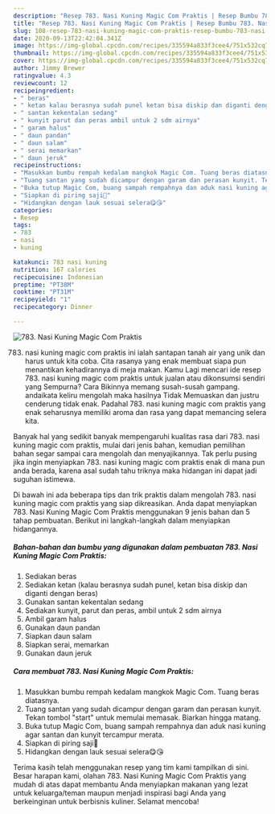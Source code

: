 ```yaml
---
description: "Resep 783. Nasi Kuning Magic Com Praktis | Resep Bumbu 783. Nasi Kuning Magic Com Praktis Yang Menggugah Selera"
title: "Resep 783. Nasi Kuning Magic Com Praktis | Resep Bumbu 783. Nasi Kuning Magic Com Praktis Yang Menggugah Selera"
slug: 108-resep-783-nasi-kuning-magic-com-praktis-resep-bumbu-783-nasi-kuning-magic-com-praktis-yang-menggugah-selera
date: 2020-09-13T22:42:04.341Z
image: https://img-global.cpcdn.com/recipes/335594a833f3cee4/751x532cq70/783-nasi-kuning-magic-com-praktis-foto-resep-utama.jpg
thumbnail: https://img-global.cpcdn.com/recipes/335594a833f3cee4/751x532cq70/783-nasi-kuning-magic-com-praktis-foto-resep-utama.jpg
cover: https://img-global.cpcdn.com/recipes/335594a833f3cee4/751x532cq70/783-nasi-kuning-magic-com-praktis-foto-resep-utama.jpg
author: Jimmy Brewer
ratingvalue: 4.3
reviewcount: 12
recipeingredient:
- " beras"
- " ketan kalau berasnya sudah punel ketan bisa diskip dan diganti dengan beras"
- " santan kekentalan sedang"
- " kunyit parut dan peras ambil untuk 2 sdm airnya"
- " garam halus"
- " daun pandan"
- " daun salam"
- " serai memarkan"
- " daun jeruk"
recipeinstructions:
- "Masukkan bumbu rempah kedalam mangkok Magic Com. Tuang beras diatasnya."
- "Tuang santan yang sudah dicampur dengan garam dan perasan kunyit. Tekan tombol &#34;start&#34; untuk memulai memasak. Biarkan hingga matang."
- "Buka tutup Magic Com, buang sampah rempahnya dan aduk nasi kuning agar santan dan kunyit tercampur merata."
- "Siapkan di piring saji🥰"
- "Hidangkan dengan lauk sesuai selera😋😘"
categories:
- Resep
tags:
- 783
- nasi
- kuning

katakunci: 783 nasi kuning 
nutrition: 167 calories
recipecuisine: Indonesian
preptime: "PT38M"
cooktime: "PT31M"
recipeyield: "1"
recipecategory: Dinner

---
```



![783. Nasi Kuning Magic Com Praktis](https://img-global.cpcdn.com/recipes/335594a833f3cee4/751x532cq70/783-nasi-kuning-magic-com-praktis-foto-resep-utama.jpg)


783. nasi kuning magic com praktis ini ialah santapan tanah air yang unik dan harus untuk kita coba. Cita rasanya yang enak membuat siapa pun menantikan kehadirannya di meja makan.
Kamu Lagi mencari ide resep 783. nasi kuning magic com praktis untuk jualan atau dikonsumsi sendiri yang Sempurna? Cara Bikinnya memang susah-susah gampang. andaikata keliru mengolah maka hasilnya Tidak Memuaskan dan justru cenderung tidak enak. Padahal 783. nasi kuning magic com praktis yang enak seharusnya memiliki aroma dan rasa yang dapat memancing selera kita.



Banyak hal yang sedikit banyak mempengaruhi kualitas rasa dari 783. nasi kuning magic com praktis, mulai dari jenis bahan, kemudian pemilihan bahan segar sampai cara mengolah dan menyajikannya. Tak perlu pusing jika ingin menyiapkan 783. nasi kuning magic com praktis enak di mana pun anda berada, karena asal sudah tahu triknya maka hidangan ini dapat jadi suguhan istimewa.


Di bawah ini ada beberapa tips dan trik praktis dalam mengolah 783. nasi kuning magic com praktis yang siap dikreasikan. Anda dapat menyiapkan 783. Nasi Kuning Magic Com Praktis menggunakan 9 jenis bahan dan 5 tahap pembuatan. Berikut ini langkah-langkah dalam menyiapkan hidangannya.

<!--inarticleads1-->

##### Bahan-bahan dan bumbu yang digunakan dalam pembuatan 783. Nasi Kuning Magic Com Praktis:

1. Sediakan  beras
1. Sediakan  ketan (kalau berasnya sudah punel, ketan bisa diskip dan diganti dengan beras)
1. Gunakan  santan kekentalan sedang
1. Sediakan  kunyit, parut dan peras, ambil untuk 2 sdm airnya
1. Ambil  garam halus
1. Gunakan  daun pandan
1. Siapkan  daun salam
1. Siapkan  serai, memarkan
1. Gunakan  daun jeruk




<!--inarticleads2-->

##### Cara membuat 783. Nasi Kuning Magic Com Praktis:

1. Masukkan bumbu rempah kedalam mangkok Magic Com. Tuang beras diatasnya.
1. Tuang santan yang sudah dicampur dengan garam dan perasan kunyit. Tekan tombol &#34;start&#34; untuk memulai memasak. Biarkan hingga matang.
1. Buka tutup Magic Com, buang sampah rempahnya dan aduk nasi kuning agar santan dan kunyit tercampur merata.
1. Siapkan di piring saji🥰
1. Hidangkan dengan lauk sesuai selera😋😘




Terima kasih telah menggunakan resep yang tim kami tampilkan di sini. Besar harapan kami, olahan 783. Nasi Kuning Magic Com Praktis yang mudah di atas dapat membantu Anda menyiapkan makanan yang lezat untuk keluarga/teman maupun menjadi inspirasi bagi Anda yang berkeinginan untuk berbisnis kuliner. Selamat mencoba!
